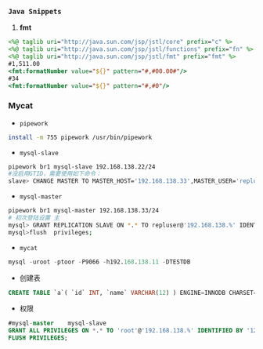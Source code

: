 ### `Java Snippets`
1. **fmt**
```jsp
<%@ taglib uri="http://java.sun.com/jsp/jstl/core" prefix="c" %>
<%@ taglib uri="http://java.sun.com/jsp/jstl/functions" prefix="fn" %>
<%@ taglib uri="http://java.sun.com/jsp/jstl/fmt" prefix="fmt" %>
#1,511.00
<fmt:formatNumber value="${}" pattern="#,#00.00#"/>
#34
<fmt:formatNumber value="${}" pattern="#,#0"/>
```

### Mycat
+ `pipework`
```bash
install -m 755 pipework /usr/bin/pipework
```
+ `mysql-slave`
```bash
pipework br1 mysql-slave 192.168.138.22/24
#没启用GTID，需要使用如下命令：
slave> CHANGE MASTER TO MASTER_HOST='192.168.138.33',MASTER_USER='repluser',MASTER_PASSWORD='123',MASTER_LOG_FILE='master-bin.000004',MASTER_LOG_POS=328;
```
+ `mysql-master`
```bash
pipework br1 mysql-master 192.168.138.33/24
# 初次登陆设置 主
mysql> GRANT REPLICATION SLAVE ON *.* TO repluser@'192.168.138.%' IDENTIFIED BY '123';
mysql>flush  privileges;
```
+ `mycat`
```sql
mysql -uroot -ptoor -P9066 -h192.168.138.11 -DTESTDB
```
+ 创建表
```sql
CREATE TABLE `a`( `id` INT, `name` VARCHAR(12) ) ENGINE=INNODB CHARSET=utf8;
```
+ 权限
```sql
#mysql-master    mysql-slave
GRANT ALL PRIVILEGES ON *.* TO 'root'@'192.168.138.%' IDENTIFIED BY '123' WITH GRANT OPTION;
FLUSH PRIVILEGES;
```